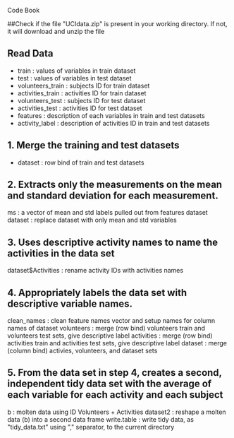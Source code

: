 Code Book

##Check if the file "UCIdata.zip" is present in your working directory. If not, it will download and unzip the file

## Read Data
* train             : values of variables in train dataset
* test              : values of variables in test dataset
* volunteers_train  : subjects ID for train dataset
* activities_train  : activities ID for train dataset
* volunteers_test   : subjects ID for test dataset
* activities_test   : activities ID for test dataset
* features          : description of each variables in train and test datasets
* activity_label    : description of activities ID in train and test datasets

## 1. Merge the training and test datasets
* dataset           : row bind of train and test datasets

## 2. Extracts only the measurements on the mean and standard deviation for each measurement.
ms                  : a vector of mean and std labels pulled out from features dataset
dataset             : replace dataset with only mean and std variables

## 3. Uses descriptive activity names to name the activities in the data set
dataset$Activities  : rename activity IDs with activities names

## 4. Appropriately labels the data set with descriptive variable names.
clean_names         : clean feature names vector and setup names for column names of dataset
volunteers          : merge (row bind) volunteers train and volunteers test sets, give descriptive label
activities          : merge (row bind) activities train and activities test sets, give descriptive label
dataset             : merge (column bind) activies, volunteers, and dataset sets

## 5. From the data set in step 4, creates a second, independent tidy data set with the average of each variable for each activity and each subject
b                   : molten data using ID Volunteers + Activities
dataset2            : reshape a molten data (b) into a second data frame
write.table         : write tidy data, as "tidy_data.txt" using "," separator, to the current directory
